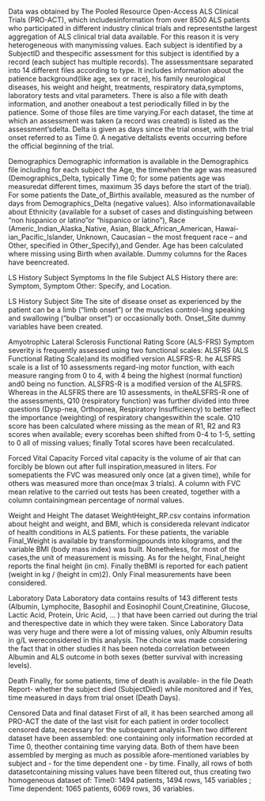 Data was obtained by The Pooled Resource Open-Access ALS Clinical Trials (PRO-ACT), which includesinformation from over 8500 ALS patients who participated in different industry clinical trials and representsthe largest aggregation of ALS clinical trial data available. For this reason it is very heterogeneous with manymissing values.
 Each subject is identified by a SubjectID and thespecific assessment for this subject is identified by a record (each subject has multiple records). The assessmentsare separated into 14 different files according to type. It includes information about the patience background(like age, sex or race), his family neurological diseases, his weight and height, treatments, respiratory data,symptoms, laboratory tests and vital parameters. There is also a file with death information, and another oneabout a test periodically filled in by the patience. Some of those files are time varying.For each dataset, the time at which an assessment was taken (a record was created) is listed as the assessment’sdelta. Delta is given as days since the trial onset, with the trial onset referred to as Time 0. A negative deltalists events occurring before the official beginning of the trial.

 Demographics
 Demographic information is available in the Demographics file including for each subject the Age, the timewhen the age was measured (Demographics_Delta, typically Time 0; for some patients age was measuredat different times, maximum 35 days before the start of the trial).  For some patients the Date_of_Birthis available, measured as the number of days from Demographics_Delta (negative values). Also informationavailable about Ethnicity (available for a subset of cases and distinguishing between “non hispanico or latino”or “hispanico or latino”), Race (Americ_Indian_Alaska_Native, Asian, Black_African_American, Hawai-ian_Pacific_Islander, Unknown, Caucasian – the most frequent race – and Other, specified in Other_Specify),and Gender.
 Age has been calculated where missing using Birth when available. Dummy columns for the Races have beencreated.

 LS History Subject Symptoms
In the file Subject ALS History there are: Symptom, Symptom Other: Specify, and Location.

LS History Subject Site
The site of disease onset as experienced by the patient can be a limb (“limb onset”) or the muscles control-ling speaking and swallowing (“bulbar onset”) or occasionally both.
Onset_Site dummy variables have been created.

Amyotrophic Lateral Sclerosis Functional Rating Score (ALS-FRS)
Symptom severity is frequently assessed using two functional scales: ALSFRS (ALS Functional Rating Scale)and its modified version ALSFRS-R.
he ALSFRS scale is a list of 10 assessments regard-ing motor function, with each measure ranging from 0 to 4, with 4 being the highest (normal function) and0 being no function.
ALSFRS-R is a modified version of the ALSFRS. Whereas in the ALSFRS there are 10 assessments, in theALSFRS-R one of the assessments, Q10 (respiratory function) was further divided into three questions (Dysp-nea, Orthopnea, Respiratory Insufficiency) to better reflect the importance (weighting) of respiratory changeswithin the scale.
Q10 score has been calculated where missing as the mean of R1, R2 and R3 scores when available; every scorehas been shifted from 0-4 to 1-5, setting to 0 all of missing values; finally Total scores have been recalculated.

Forced Vital Capacity
Forced vital capacity is the volume of air that can forcibly be blown out after full inspiration,measured in liters.
For somepatients the FVC was measured only once (at a given time), while for others was measured more than once(max 3 trials).
A column with FVC mean relative to the carried out tests has been created, together with a column containingmean percentage of normal values.

Weight and Height
The dataset WeightHeight_RP.csv contains information about height and weight, and BMI, which is considereda relevant indicator of health conditions in ALS patients.
 For these patients, the variable Final_Weight is available by transformingpounds into kilograms, and the variable BMI (body mass index) was built. Nonetheless, for most of the cases,the unit of measurement is missing.
 As for the height, Final_height reports the final height (in cm). Finally theBMI is reported for each patient (weight in kg / (height in cm)2).
Only Final measurements have been considered.

Laboratory Data
Laboratory data contains results of 143 different tests (Albumin, Lymphocite, Basophil and Eosinophil Count,Creatinine, Glucose, Lactic Acid, Protein, Uric Acid, ... ) that have been carried out during the trial and therespective date in which they were taken.
Since Laboratory Data was very huge and there were a lot of missing values, only Albumin results in g/L wereconsidered in this analysis. The choice was made considering the fact that in other studies it has been noteda correlation between Albumin and ALS outcome in both sexes (better survival with increasing levels).

Death
Finally, for some patients, time of death is available- in the file Death Report- whether the subject died (SubjectDied) while monitored and if Yes, time measured in days from trial onset (Death Days).

Censored Data and final dataset
First of all, it has been searched among all PRO-ACT the date of the last visit for each patient in order tocollect censored data, necessary for the subsequent analysis.Then two different dataset have been assembled: one containing only information recorded at Time 0, theother containing time varying data. Both of them have been assembled by merging as much as possible afore-mentioned variables by subject and - for the time dependent one - by time. Finally, all rows of both datasetcontaining missing values have been filtered out, thus creating two homogeneous dataset of: Time0: 1494 patients, 1494 rows, 145 variables ; Time dependent: 1065 patients, 6069 rows, 36 variables.
